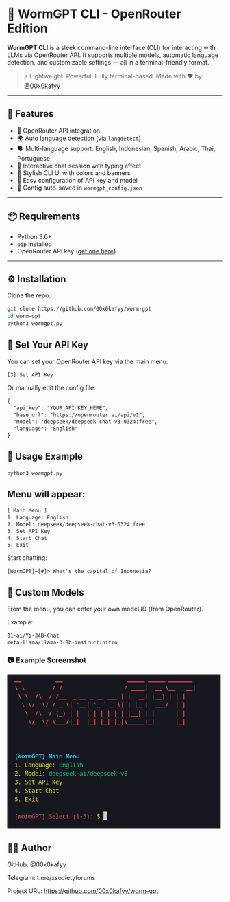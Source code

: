 # 🐛 WormGPT CLI - OpenRouter Edition

**WormGPT CLI** is a sleek command-line interface (CLI) for interacting with LLMs via OpenRouter API. It supports multiple models, automatic language detection, and customizable settings — all in a terminal-friendly format.

> ⚡ Lightweight. Powerful. Fully terminal-based. Made with ❤️ by [@00x0kafyy](https://github.com/00x0kafyy)

---

## 🚀 Features

- 🔗 OpenRouter API integration
- 🌍 Auto language detection (via `langdetect`)
- 🗣️ Multi-language support: English, Indonesian, Spanish, Arabic, Thai, Portuguese
- 💬 Interactive chat session with typing effect
- 🎨 Stylish CLI UI with colors and banners
- 🔧 Easy configuration of API key and model
- 💾 Config auto-saved in `wormgpt_config.json`

---

## 📦 Requirements

- Python 3.6+
- `pip` installed
- OpenRouter API key ([get one here](https://openrouter.ai/))

---

## ⚙️ Installation

Clone the repo:

```bash
git clone https://github.com/00x0kafyy/worm-gpt
cd worm-gpt
python3 wormgpt.py
```

## 🔑 Set Your API Key

You can set your OpenRouter API key via the main menu:
```
[3] Set API Key
```

Or manually edit the config file:
```
{
  "api_key": "YOUR_API_KEY_HERE",
  "base_url": "https://openrouter.ai/api/v1",
  "model": "deepseek/deepseek-chat-v3-0324:free",
  "language": "English"
}
```

## 🧠 Usage Example

```
python3 wormgpt.py
```

## Menu will appear:

```
[ Main Menu ]
1. Language: English
2. Model: deepseek/deepseek-chat-v3-0324:free
3. Set API Key
4. Start Chat
5. Exit
```

Start chatting:
```
[WormGPT]~[#]> What's the capital of Indonesia?
```

## 🧪 Custom Models

From the menu, you can enter your own model ID (from OpenRouter).

Example:
```
01-ai/Yi-34B-Chat
meta-llama/llama-3-8b-instruct:nitro
```

### 📷 Example Screenshot
![WormGPT CLI Example](assets/example.jpg)

## 👨‍💻 Author

GitHub: @00x0kafyy

Telegram: t.me/xsocietyforums

Project URL: https://github.com/00x0kafyy/worm-gpt

